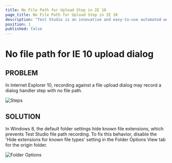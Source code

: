 ```yaml
---
title: No File Path for Upload Step in IE 10
page_title: No File Path for Upload Step in IE 10
description: "Test Studio is an innovative and easy-to-use automated web, WPF and load testing solution. Test Studio tests support essential technologies like ASP.NET AJAX, Silverlight, PHP and MVC. HTML5, Testing framework, functional testing, performance testing, load testing, exploratory testing, manual testing."
position: 1
published: false
---
```

# No file path for IE 10 upload dialog

## PROBLEM

In Internet Explorer 10, recording against a file upload dialog may record a dialog handler step with no file path.

![Steps][1]

## SOLUTION

In Windows 8, the default folder settings hide known file extensions, which prevents Test Studio file path recording. To fix this behavior, disable the 'Hide extensions for known file types' setting in the Folder Options View tab for the origin folder.

![Folder Options][2]

[1]: /img/troubleshooting-guide/recording-problems-tg/no-file-path-ie10/fig1.png
[2]: /img/troubleshooting-guide/recording-problems-tg/no-file-path-ie10/fig2.png